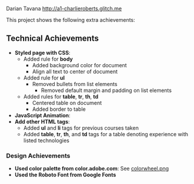 Darian Tavana
http://a1-charlieroberts.glitch.me

This project shows the following extra achievements:

## Technical Achievements

- **Styled page with CSS**:
  - Added rule for **body**
    - Added background color for document
    - Align all text to center of document
  - Added rule for **ul**
    - Removed bullets from list elements
      - Removed default margin and padding on list elements
  - Added rules for **table**, **tr**, **th**, **td**
    - Centered table on document
    - Added border to table
- **JavaScript Animation**:
- **Add other HTML tags**:
  - Added **ul** and **li** tags for previous courses taken
  - Added **table**, **tr**, **th**, and **td** tags for a table denoting experience with listed technologies

### Design Achievements

- **Used color palette from color.adobe.com**: See [colorwheel.png](colorwheel.png)
- **Used the Roboto Font from Google Fonts**
